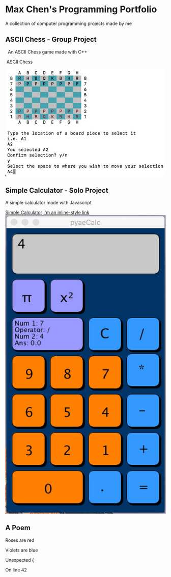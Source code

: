 # Max Chen's Programming Portfolio

A collection of computer programming projects made by me

## ASCII Chess - Group Project
  An ASCII Chess game made with C++
   
  [ASCII Chess](https://github.com/Arcane-Panda/Chess)
  
  ![Source Code](https://github.com/MaxChen11/MaxProgrammingPortfolio/blob/master/Chess.jpg)
  
## Simple Calculator - Solo Project
  A simple calculator made with Javascript
  
  [Simple Calculator](https://github.com/MaxChen11/Calculator)
  [I'm an inline-style link](https://www.google.com)
  ![Source Code](https://github.com/MaxChen11/MaxProgrammingPortfolio/blob/master/pyaeCalc.jpg)

## A Poem

  Roses are red
  
  Violets are blue
  
  Unexpected {
  
  On line 42
